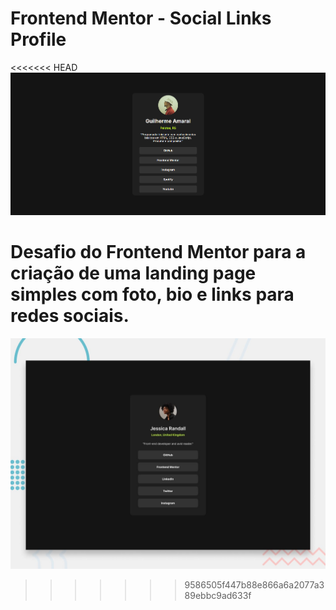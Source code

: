 # Frontend Mentor - Social Links Profile

<<<<<<< HEAD
![Design preview for the Social links profile coding challenge](./design/minha-versao.png)

Desafio do Frontend Mentor para a criação de uma landing page simples com foto, bio e links para redes sociais.
=======
![Design preview for the Social links profile coding challenge](./design/desktop-preview.jpg)
>>>>>>> 9586505f447b88e866a6a2077a389ebbc9ad633f
